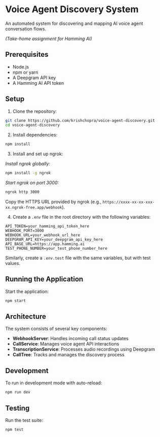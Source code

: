 # Voice Agent Discovery System

An automated system for discovering and mapping AI voice agent conversation flows.

_(Take-home assignment for Hamming AI)_

## Prerequisites

-   Node.js
-   npm or yarn
-   A Deepgram API key
-   A Hamming AI API token

## Setup

1. Clone the repository:

```bash
git clone https://github.com/krishchopra/voice-agent-discovery.git
cd voice-agent-discovery
```

2. Install dependencies:

```bash
npm install
```

3. Install and set up ngrok:

*Install ngrok globally:*

```bash
npm install -g ngrok
```

*Start ngrok on port 3000:*

```bash
ngrok http 3000
```

Copy the HTTPS URL provided by ngrok (e.g., `https://xxxx-xx-xx-xxx-xx.ngrok-free.app/webhook`).

4. Create a `.env` file in the root directory with the following variables:

```env
API_TOKEN=your_hamming_api_token_here
WEBHOOK_PORT=3000
WEBHOOK_URL=your_webhook_url_here
DEEPGRAM_API_KEY=your_deepgram_api_key_here
API_BASE_URL=https://app.hamming.ai
TEST_PHONE_NUMBER=your_test_phone_number_here
```

Similarly, create a `.env.test` file with the same variables, but with test values.

## Running the Application

Start the application:

```bash
npm start
```

## Architecture

The system consists of several key components:

-   **WebhookServer**: Handles incoming call status updates
-   **CallService**: Manages voice agent API interactions
-   **TranscriptionService**: Processes audio recordings using Deepgram
-   **CallTree**: Tracks and manages the discovery process

## Development

To run in development mode with auto-reload:

```bash
npm run dev
```

## Testing

Run the test suite:

```bash
npm test
```
